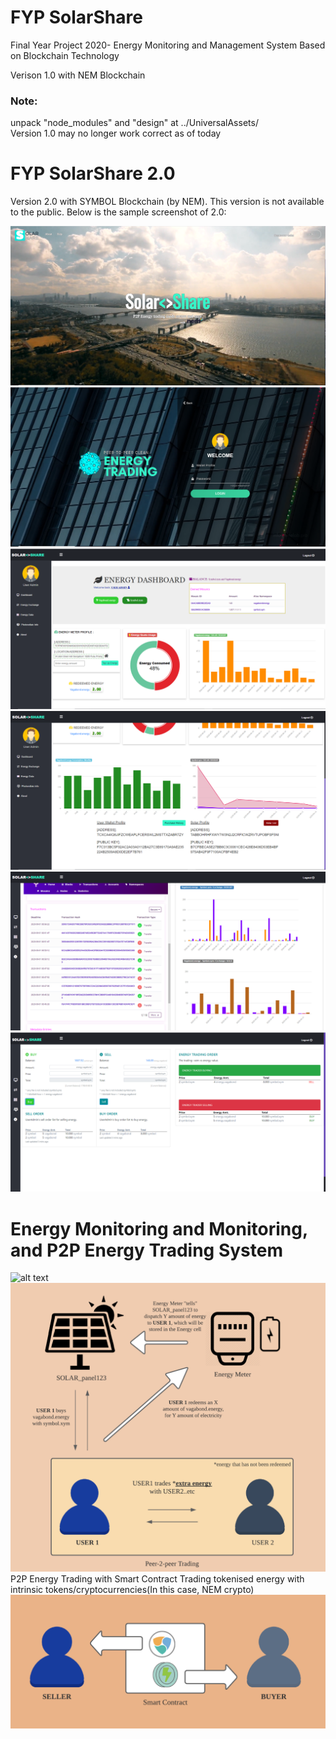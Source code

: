 # FYP SolarShare
Final Year Project 2020- Energy Monitoring and Management System Based on Blockchain Technology

Verison 1.0 with NEM Blockchain
### Note:
unpack "node_modules" and "design" at ../UniversalAssets/ <br>
Version 1.0 may no longer work correct as of today

# FYP SolarShare 2.0
Version 2.0 with SYMBOL Blockchain (by NEM).
This version is not available to the public.
Below is the sample screenshot of 2.0:

![alt text](https://github.com/yangben526/FYP_SolarShare/blob/main/Platform_img/Front.PNG)
![alt text](https://github.com/yangben526/FYP_SolarShare/blob/main/Platform_img/Front_2.PNG)
![alt text](https://github.com/yangben526/FYP_SolarShare/blob/main/Platform_img/main_dash.PNG)
![alt text](https://github.com/yangben526/FYP_SolarShare/blob/main/Platform_img/main_dash2.PNG)
![alt text](https://github.com/yangben526/FYP_SolarShare/blob/main/Platform_img/ENergydata.PNG)
![alt text](https://github.com/yangben526/FYP_SolarShare/blob/main/Platform_img/exchnage.PNG)

# Energy Monitoring and Monitoring, and P2P Energy Trading System
![alt text](https://github.com/yangben526/FYP_SolarShare/blob/main/Platform_img/Energy_meter_monitoring.png)
![alt text](https://github.com/yangben526/FYP_SolarShare/blob/main/Platform_img/SolarShareP2PDiagram.png)
P2P Energy Trading with Smart Contract
Trading tokenised energy with intrinsic tokens/cryptocurrencies(In this case, NEM crypto)
![alt text](https://github.com/yangben526/FYP_SolarShare/blob/main/Platform_img/smart_contract.png)
